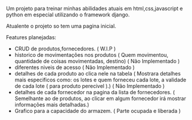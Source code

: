 Um projeto para treinar minhas abilidades atuais em html,css,javascript e python em especial utilizando o framework django.

Atualente o projeto so tem uma pagina inicial.

Features planejadas:
- CRUD de produtos,fornecedores. ( W.I.P )
- historico de movimentações nos produtos ( Quem movimentou, quantidade de coisas movimentadas, destino) ( Não Implementado )
- diferentes niveis de acesso ( Não Implementado )
- detalhes de cada produto ao clica nele na tabela ( Mostrara detalhes mais especificos como: os lotes e quem forneceu cada lote, a validade de cada lote ( para produto perecivel ).) ( Não Implementado )
- detalhes de cada fornecedor na pagina da lista de fornecedores. ( Semelhante ao de produtos, ao clicar em algum fornecedor irá mostrar informações mais detalhadas.)
- Grafico para a capacidade do armazem. ( Parte ocupada e liberada )
